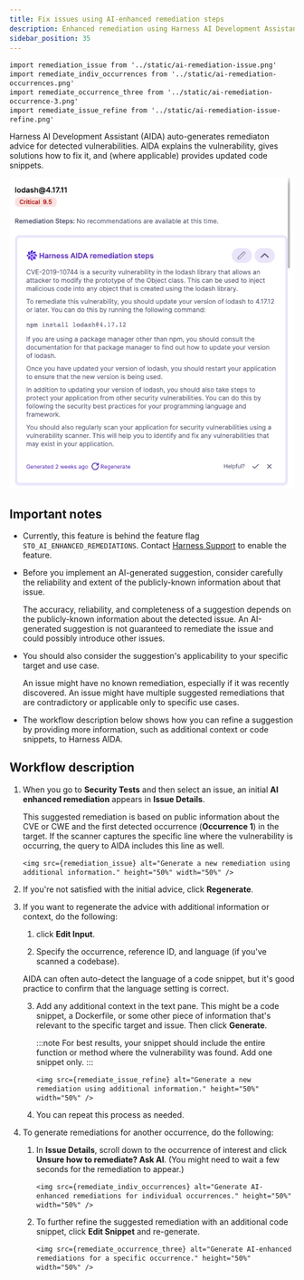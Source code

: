 ```yaml
---
title: Fix issues using AI-enhanced remediation steps
description: Enhanced remediation using Harness AI Development Assistant (AIDA)
sidebar_position: 35
---
```




<!-- style>

.green {
    color: green;
    font-weight:700;
    font-size: 30px;
}

.hidden {
   display: none;
}
</style -->

```mdx-code-block
import remediation_issue from '../static/ai-remediation-issue.png'
import remediate_indiv_occurrences from '../static/ai-remediation-occurrences.png'
import remediate_occurrence_three from '../static/ai-remediation-occurrence-3.png'
import remediate_issue_refine from '../static/ai-remediation-issue-refine.png'
```

Harness AI Development Assistant (AIDA) auto-generates remediaton advice for detected vulnerabilities. AIDA explains the vulnerability, gives solutions how to fix it, and (where applicable) provides updated code snippets. 

![](../static/ai-remediation-issue.png)


## Important notes
* Currently, this feature is behind the feature flag `STO_AI_ENHANCED_REMEDIATIONS`. Contact [Harness Support](mailto:support@harness.io) to enable the feature. 
* Before you implement an AI-generated suggestion, consider carefully the reliability and extent of the publicly-known information about that issue.
  
  The accuracy, reliability, and completeness of a suggestion depends on the publicly-known information about the detected issue. An AI-generated suggestion is not guaranteed to remediate the issue and could possibly introduce other issues. 

* You should also consider the suggestion's applicability to your specific target and use case. 
   
   An issue might have no known remediation, especially if it was recently discovered. An issue might have multiple suggested remediations that are contradictory or applicable only to specific use cases. 
   
* The workflow description below shows how you can refine a suggestion by providing more information, such as additional context or code snippets, to Harness AIDA.

## Workflow description

1. When you go to **Security Tests** and then select an issue, an initial **AI enhanced remediation** appears in **Issue Details**. 

   This suggested remediation is based on public information about the CVE or CWE and the first detected occurrence (**Occurrence 1**) in the target. If the scanner captures the specific line where the vulnerability is occurring, the query to AIDA includes this line as well.    

      ```mdx-code-block
      <img src={remediation_issue} alt="Generate a new remediation using additional information." height="50%" width="50%" />
      ```

3. If you're not satisfied with the initial advice, click **Regenerate**.  

2. If you want to regenerate the advice with additional information or context, do the following: 

   1. click **Edit Input**. 

   2. Specify the occurrence, reference ID, and language (if you've scanned a codebase). 
   
     AIDA can often auto-detect the language of a code snippet, but it's good practice to confirm that the language setting is correct. 

   3. Add any additional context in the text pane. This might be a code snippet, a Dockerfile, or some other piece of information that's relevant to the specific target and issue. Then click **Generate**. 

      :::note
      For best results, your snippet should include the entire function or method where the vulnerability was found. Add one snippet only.
      :::   

       ```mdx-code-block
      <img src={remediate_issue_refine} alt="Generate a new remediation using additional information." height="50%" width="50%" />
      ```

   4. You can repeat this process as needed. 


3. To generate remediations for another occurrence,  do the following:

   1. In **Issue Details**, scroll down to the occurrence of interest and click **Unsure how to remediate? Ask AI**. (You might need to wait a few seconds for the remediation to appear.)

      ```mdx-code-block
      <img src={remediate_indiv_occurrences} alt="Generate AI-enhanced remediations for individual occurrences." height="50%" width="50%" />
      ```

   2. To further refine the suggested remediation with an additional code snippet, click **Edit Snippet** and re-generate.

      ```mdx-code-block
      <img src={remediate_occurrence_three} alt="Generate AI-enhanced remediations for a specific occurrence." height="50%" width="50%" />
      ```
      
